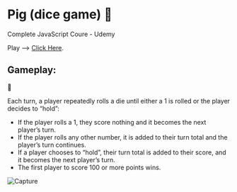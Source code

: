
# Pig (dice game) :game_die: 

Complete JavaScript Coure - Udemy 

Play --> [Click Here](https://caspigal.github.io/PIG-GAME/).


## Gameplay: 

:rocket:

 Each turn, a player repeatedly rolls a die until either a 1 is rolled or the player decides to “hold”:
 
 - If the player rolls a 1, they score nothing and it becomes the next player’s turn.
 - If the player rolls any other number, it is added to their turn total and the player’s turn continues.
 - If a player chooses to “hold”, their turn total is added to their score, and it becomes the next player’s turn.
 - The first player to score 100 or more points wins.

![Capture](https://user-images.githubusercontent.com/33638657/98716131-bb089a80-2393-11eb-9114-4a7474959392.JPG)


